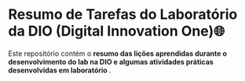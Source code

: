 # Resumo de Tarefas do Laboratório da DIO (Digital Innovation One)🌐

Este repositório contém o <strong> resumo das lições aprendidas durante o desenvolvimento do lab na DIO e algumas atividades práticas desenvolvidas em laboratório </strong>.
